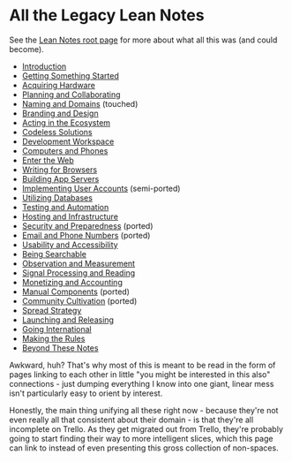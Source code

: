 # All the Legacy Lean Notes

See the [Lean Notes root page](f00c3d23-8848-4bb4-8d7a-d009f7344374.md) for more about what all this was (and could become).

- [Introduction](897e178c-a82e-4006-a6ae-fae31a2a8eac.md)
- [Getting Something Started](21d2ac62-4802-478b-b91c-1662495dc65b.md)
- [Acquiring Hardware](532b2c28-d212-4a70-a953-739894acdee5.md)
- [Planning and Collaborating](5f81053e-eeb1-4df4-8d05-5543782bd0d9.md)
- [Naming and Domains](c921aaa9-205f-4f2a-accd-116d5537e17b.md) (touched)
- [Branding and Design](28eefb9f-cdfb-49e9-a6a2-7993adbe80fb.md)
- [Acting in the Ecosystem](291a3608-b5f1-4a27-8161-7a20751c9ef3.md)
- [Codeless Solutions](a9037000-1dcc-430a-a73b-2b526894ec73.md)
- [Development Workspace](2cfd29c6-8dab-4840-bd2c-55ab1284db28.md)
- [Computers and Phones](4f4e8cd8-f357-4870-b820-6586d5f276dd.md)
- [Enter the Web](332cff27-1704-46ad-a768-22c647b123b4.md)
- [Writing for Browsers](1aadb557-3d09-499b-8c44-f406a3e5cfd8.md)
- [Building App Servers](b9922a97-11e5-4243-972d-4f949f699bd5.md)
- [Implementing User Accounts](c6891500-92fd-4774-9a14-d734d99bbdb4.md) (semi-ported)
- [Utilizing Databases](2c3e13ff-0d72-47cc-9656-28c3e407ac60.md)
- [Testing and Automation](a27bdf95-af28-4934-b95b-5135bf9e1e65.md)
- [Hosting and Infrastructure](8c7d6fd3-5be6-4a00-bb9a-a8dd150ff7fe.md)
- [Security and Preparedness](8f0dbfcd-db75-4323-b8cc-3d8d1c8fef61.md) (ported)
- [Email and Phone Numbers](2ced18b2-8863-4831-84d6-ee5c428f49e7.md) (ported)
- [Usability and Accessibility](3c530c06-4848-4697-a3b8-71a23fbc3d6b.md)
- [Being Searchable](d0bc3cab-64f5-4d8a-bb67-107324793e2e.md)
- [Observation and Measurement](46a6ca68-e588-4a2f-a13a-1e4490b12c7f.md)
- [Signal Processing and Reading](9c40a436-e443-4441-98e4-c72a735d46c9.md)
- [Monetizing and Accounting](65aeb9ab-6e50-494b-87c2-82a1d6c122b2.md)
- [Manual Components](9c8f034f-bc4a-46d9-9d32-6fecfc962e2a.md) (ported)
- [Community Cultivation](5ff993d7-333f-4a27-a46b-85a7878fb094.md) (ported)
- [Spread Strategy](8e12814c-43bf-4485-bee4-81b2c0071da0.md)
- [Launching and Releasing](ec482df6-cfdd-4a9c-ba51-35607aff7a5c.md)
- [Going International](0e96afd2-54f3-4427-9b61-0d160d9beb26.md)
- [Making the Rules](40d26a5d-1e9e-4d6f-b552-c84272f55b59.md)
- [Beyond These Notes](09bc7885-639d-4cd7-823f-03ec4b41d913.md)

Awkward, huh? That's why most of this is meant to be read in the form of pages linking to each other in little "you might be interested in this also" connections - just dumping everything I know into one giant, linear mess isn't particularly easy to orient by interest.

Honestly, the main thing unifying all these right now - because they're not even really all that consistent about their domain - is that they're all incomplete on Trello. As they get migrated out from Trello, they're probably going to start finding their way to more intelligent slices, which this page can link to instead of even presenting this gross collection of non-spaces.
